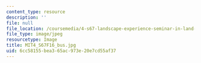 ```yaml
---
content_type: resource
description: ''
file: null
file_location: /coursemedia/4-s67-landscape-experience-seminar-in-land-art-fall-2016/6cc58155bea365ac973e20e7cd55af37_MIT4_S67F16_bus.jpg
file_type: image/jpeg
resourcetype: Image
title: MIT4_S67F16_bus.jpg
uid: 6cc58155-bea3-65ac-973e-20e7cd55af37
---
```

